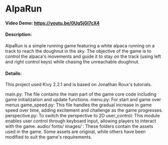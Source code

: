 # AlpaRun
#### Video Demo: https://youtu.be/0Uq5jGI7cX4
#### Description:

AlpaRun is a simple running game featuring a white alpaca running on a track to reach the doughnut in the sky. 
The objective of the game is to control the alpaca's movements and guide it to stay on the track (using left and right control keys) while chasing the unreachable doughnut.

#### Details:

This project used Kivy 2.2.1 and is based on Jonathan Roux's tutorials.

main.py: The file contains the main part of the game core code including game initialization and update functions.
menu.py: For start and game over menus
game_speed.py: This file handles the gradual increase in game speed over time, adding excitement and challenge as the game progresses.
perspective.py: To switch the perspective to 2D
user_control: This module enables user control through keyboard input, allowing players to interact with the game.
audio/ fonts/ images/ : These folders contain the assets used in the game. Some assets are original, while others have been modified to suit the game's requirements.